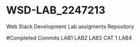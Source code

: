 # WSD-LAB_2247213
Web Stack Development Lab assigments Repository

#Completed Commits
LAB1
LAB2
LAB3
CAT 1 
LAB4

